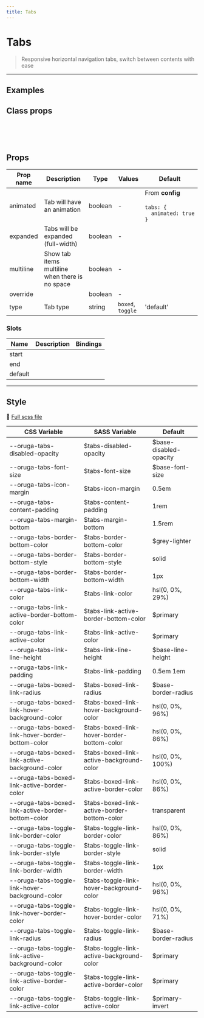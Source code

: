 ```yaml
---
title: Tabs
---
```


# Tabs

> Responsive horizontal navigation tabs, switch between contents with ease

> <CarbonAds />

---

## Examples

 <example-tabs />

## Class props

<br />

<inspector-tabs-viewer />

<br />
<br />

## Props

| Prop name | Description                                     | Type    | Values            | Default                                                                                                                            |
| --------- | ----------------------------------------------- | ------- | ----------------- | ---------------------------------------------------------------------------------------------------------------------------------- |
| animated  | Tab will have an animation                      | boolean | -                 | <div>From <b>config</b></div><br><code style='white-space: nowrap; padding: 0;'> tabs: {<br>&nbsp;&nbsp;animated: true<br>}</code> |
| expanded  | Tabs will be expanded (full-width)              | boolean | -                 |                                                                                                                                    |
| multiline | Show tab items multiline when there is no space | boolean | -                 |                                                                                                                                    |
| override  |                                                 | boolean | -                 |                                                                                                                                    |
| type      | Tab type                                        | string  | `boxed`, `toggle` | 'default'                                                                                                                          |

### Slots

| Name    | Description | Bindings |
| ------- | ----------- | -------- |
| start   |             |          |
| end     |             |          |
| default |             |          |

---

## Style

📄 [Full scss file](https://github.com/oruga-ui/oruga/blob/master/packages/oruga/src/scss/components/__tabs.scss.scss)

| CSS Variable                                       | SASS Variable                                | Default                 |
| -------------------------------------------------- | -------------------------------------------- | ----------------------- |
| --oruga-tabs-disabled-opacity                      | \$tabs-disabled-opacity                      | \$base-disabled-opacity |
| --oruga-tabs-font-size                             | \$tabs-font-size                             | \$base-font-size        |
| --oruga-tabs-icon-margin                           | \$tabs-icon-margin                           | 0.5em                   |
| --oruga-tabs-content-padding                       | \$tabs-content-padding                       | 1rem                    |
| --oruga-tabs-margin-bottom                         | \$tabs-margin-bottom                         | 1.5rem                  |
| --oruga-tabs-border-bottom-color                   | \$tabs-border-bottom-color                   | \$grey-lighter          |
| --oruga-tabs-border-bottom-style                   | \$tabs-border-bottom-style                   | solid                   |
| --oruga-tabs-border-bottom-width                   | \$tabs-border-bottom-width                   | 1px                     |
| --oruga-tabs-link-color                            | \$tabs-link-color                            | hsl(0, 0%, 29%)         |
| --oruga-tabs-link-active-border-bottom-color       | \$tabs-link-active-border-bottom-color       | \$primary               |
| --oruga-tabs-link-active-color                     | \$tabs-link-active-color                     | \$primary               |
| --oruga-tabs-link-line-height                      | \$tabs-link-line-height                      | \$base-line-height      |
| --oruga-tabs-link-padding                          | \$tabs-link-padding                          | 0.5em 1em               |
| --oruga-tabs-boxed-link-radius                     | \$tabs-boxed-link-radius                     | \$base-border-radius    |
| --oruga-tabs-boxed-link-hover-background-color     | \$tabs-boxed-link-hover-background-color     | hsl(0, 0%, 96%)         |
| --oruga-tabs-boxed-link-hover-border-bottom-color  | \$tabs-boxed-link-hover-border-bottom-color  | hsl(0, 0%, 86%)         |
| --oruga-tabs-boxed-link-active-background-color    | \$tabs-boxed-link-active-background-color    | hsl(0, 0%, 100%)        |
| --oruga-tabs-boxed-link-active-border-color        | \$tabs-boxed-link-active-border-color        | hsl(0, 0%, 86%)         |
| --oruga-tabs-boxed-link-active-border-bottom-color | \$tabs-boxed-link-active-border-bottom-color | transparent             |
| --oruga-tabs-toggle-link-border-color              | \$tabs-toggle-link-border-color              | hsl(0, 0%, 86%)         |
| --oruga-tabs-toggle-link-border-style              | \$tabs-toggle-link-border-style              | solid                   |
| --oruga-tabs-toggle-link-border-width              | \$tabs-toggle-link-border-width              | 1px                     |
| --oruga-tabs-toggle-link-hover-background-color    | \$tabs-toggle-link-hover-background-color    | hsl(0, 0%, 96%)         |
| --oruga-tabs-toggle-link-hover-border-color        | \$tabs-toggle-link-hover-border-color        | hsl(0, 0%, 71%)         |
| --oruga-tabs-toggle-link-radius                    | \$tabs-toggle-link-radius                    | \$base-border-radius    |
| --oruga-tabs-toggle-link-active-background-color   | \$tabs-toggle-link-active-background-color   | \$primary               |
| --oruga-tabs-toggle-link-active-border-color       | \$tabs-toggle-link-active-border-color       | \$primary               |
| --oruga-tabs-toggle-link-active-color              | \$tabs-toggle-link-active-color              | \$primary-invert        |
